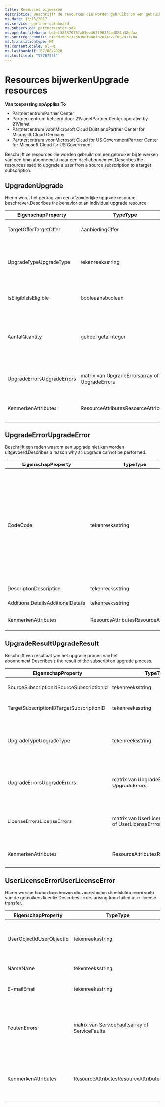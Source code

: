 ```yaml
---
title: Resources bijwerken
description: Beschrijft de resources die worden gebruikt om een gebruiker bij te werken van een bron abonnement naar een doel abonnement.
ms.date: 12/15/2017
ms.service: partner-dashboard
ms.subservice: partnercenter-sdk
ms.openlocfilehash: bdbef383370761a01eb462f90284ad826a38ddaa
ms.sourcegitcommit: cfedd76e573c5616cf006f826f4e27f08281f7b4
ms.translationtype: MT
ms.contentlocale: nl-NL
ms.lasthandoff: 07/08/2020
ms.locfileid: "97767258"
---
```

# <a name="upgrade-resources"></a><span data-ttu-id="b0e68-103">Resources bijwerken</span><span class="sxs-lookup"><span data-stu-id="b0e68-103">Upgrade resources</span></span>

<span data-ttu-id="b0e68-104">**Van toepassing op**</span><span class="sxs-lookup"><span data-stu-id="b0e68-104">**Applies To**</span></span>

- <span data-ttu-id="b0e68-105">Partnercentrum</span><span class="sxs-lookup"><span data-stu-id="b0e68-105">Partner Center</span></span>
- <span data-ttu-id="b0e68-106">Partner centrum beheerd door 21Vianet</span><span class="sxs-lookup"><span data-stu-id="b0e68-106">Partner Center operated by 21Vianet</span></span>
- <span data-ttu-id="b0e68-107">Partnercentrum voor Microsoft Cloud Duitsland</span><span class="sxs-lookup"><span data-stu-id="b0e68-107">Partner Center for Microsoft Cloud Germany</span></span>
- <span data-ttu-id="b0e68-108">Partnercentrum voor Microsoft Cloud for US Government</span><span class="sxs-lookup"><span data-stu-id="b0e68-108">Partner Center for Microsoft Cloud for US Government</span></span>

<span data-ttu-id="b0e68-109">Beschrijft de resources die worden gebruikt om een gebruiker bij te werken van een bron abonnement naar een doel abonnement.</span><span class="sxs-lookup"><span data-stu-id="b0e68-109">Describes the resources used to upgrade a user from a source subscription to a target subscription.</span></span>

## <a name="upgrade"></a><span data-ttu-id="b0e68-110">Upgraden</span><span class="sxs-lookup"><span data-stu-id="b0e68-110">Upgrade</span></span>

<span data-ttu-id="b0e68-111">Hierin wordt het gedrag van een afzonderlijke upgrade resource beschreven.</span><span class="sxs-lookup"><span data-stu-id="b0e68-111">Describes the behavior of an individual upgrade resource.</span></span>

| <span data-ttu-id="b0e68-112">Eigenschap</span><span class="sxs-lookup"><span data-stu-id="b0e68-112">Property</span></span>      | <span data-ttu-id="b0e68-113">Type</span><span class="sxs-lookup"><span data-stu-id="b0e68-113">Type</span></span>                   | <span data-ttu-id="b0e68-114">Description</span><span class="sxs-lookup"><span data-stu-id="b0e68-114">Description</span></span>                                                                                  |
|---------------|------------------------|----------------------------------------------------------------------------------------------|
| <span data-ttu-id="b0e68-115">TargetOffer</span><span class="sxs-lookup"><span data-stu-id="b0e68-115">TargetOffer</span></span>   | <span data-ttu-id="b0e68-116">Aanbieding</span><span class="sxs-lookup"><span data-stu-id="b0e68-116">Offer</span></span>                  | <span data-ttu-id="b0e68-117">De aanbieding van het doel abonnement.</span><span class="sxs-lookup"><span data-stu-id="b0e68-117">The offer of the target subscription.</span></span>                                                        |
| <span data-ttu-id="b0e68-118">UpgradeType</span><span class="sxs-lookup"><span data-stu-id="b0e68-118">UpgradeType</span></span>   | <span data-ttu-id="b0e68-119">tekenreeks</span><span class="sxs-lookup"><span data-stu-id="b0e68-119">string</span></span>                 | <span data-ttu-id="b0e68-120">Het type upgrade: ' geen ', ' alleen bijwerken \_ ' of ' bijwerken \_ met \_ licentie \_ overdracht '.</span><span class="sxs-lookup"><span data-stu-id="b0e68-120">The type of upgrade: "none", "upgrade\_only", or "upgrade\_with\_license\_transfer".</span></span>         |
| <span data-ttu-id="b0e68-121">IsEligible</span><span class="sxs-lookup"><span data-stu-id="b0e68-121">IsEligible</span></span>    | <span data-ttu-id="b0e68-122">booleaans</span><span class="sxs-lookup"><span data-stu-id="b0e68-122">boolean</span></span>                | <span data-ttu-id="b0e68-123">Hiermee wordt aangegeven of de upgrade kan worden uitgevoerd.</span><span class="sxs-lookup"><span data-stu-id="b0e68-123">Identifies if the upgrade can be performed.</span></span>                                                  |
| <span data-ttu-id="b0e68-124">Aantal</span><span class="sxs-lookup"><span data-stu-id="b0e68-124">Quantity</span></span>      | <span data-ttu-id="b0e68-125">geheel getal</span><span class="sxs-lookup"><span data-stu-id="b0e68-125">integer</span></span>                | <span data-ttu-id="b0e68-126">De kwantificering van de nieuwe aanbieding die moet worden gekocht.</span><span class="sxs-lookup"><span data-stu-id="b0e68-126">The quantify of the new offer to be purchased.</span></span> <span data-ttu-id="b0e68-127">Wordt standaard ingesteld op de hoeveelheid van het bron abonnement.</span><span class="sxs-lookup"><span data-stu-id="b0e68-127">Defaults to the source subscription quantity.</span></span> |
| <span data-ttu-id="b0e68-128">UpgradeErrors</span><span class="sxs-lookup"><span data-stu-id="b0e68-128">UpgradeErrors</span></span> | <span data-ttu-id="b0e68-129">matrix van UpgradeErrors</span><span class="sxs-lookup"><span data-stu-id="b0e68-129">array of UpgradeErrors</span></span> | <span data-ttu-id="b0e68-130">Redenen waarom de upgrade niet kan worden uitgevoerd, indien van toepassing.</span><span class="sxs-lookup"><span data-stu-id="b0e68-130">Reasons the upgrade cannot be performed, if applicable.</span></span>                                      |
| <span data-ttu-id="b0e68-131">Kenmerken</span><span class="sxs-lookup"><span data-stu-id="b0e68-131">Attributes</span></span>    | <span data-ttu-id="b0e68-132">ResourceAttributes</span><span class="sxs-lookup"><span data-stu-id="b0e68-132">ResourceAttributes</span></span>     | <span data-ttu-id="b0e68-133">De meta gegevens kenmerken die overeenkomen met de upgrade.</span><span class="sxs-lookup"><span data-stu-id="b0e68-133">The metadata attributes corresponding to the upgrade.</span></span>                                        |

## <a name="upgradeerror"></a><span data-ttu-id="b0e68-134">UpgradeError</span><span class="sxs-lookup"><span data-stu-id="b0e68-134">UpgradeError</span></span>

<span data-ttu-id="b0e68-135">Beschrijft een reden waarom een upgrade niet kan worden uitgevoerd.</span><span class="sxs-lookup"><span data-stu-id="b0e68-135">Describes a reason why an upgrade cannot be performed.</span></span>

| <span data-ttu-id="b0e68-136">Eigenschap</span><span class="sxs-lookup"><span data-stu-id="b0e68-136">Property</span></span>          | <span data-ttu-id="b0e68-137">Type</span><span class="sxs-lookup"><span data-stu-id="b0e68-137">Type</span></span>               | <span data-ttu-id="b0e68-138">Description</span><span class="sxs-lookup"><span data-stu-id="b0e68-138">Description</span></span>                                                                                                                                                                                                                                                                                                                                                                                     |
|-------------------|--------------------|-------------------------------------------------------------------------------------------------------------------------------------------------------------------------------------------------------------------------------------------------------------------------------------------------------------------------------------------------------------------------------------------------|
| <span data-ttu-id="b0e68-139">Code</span><span class="sxs-lookup"><span data-stu-id="b0e68-139">Code</span></span>              | <span data-ttu-id="b0e68-140">tekenreeks</span><span class="sxs-lookup"><span data-stu-id="b0e68-140">string</span></span>             | <span data-ttu-id="b0e68-141">De fout code die is gekoppeld aan het probleem: andere ' ', ' gedelegeerde \_ beheerders \_ machtigingen \_ uitgeschakeld ', ' abonnements \_ status is \_ niet \_ actief ', ' conflicterende \_ service \_ typen ', ' gelijktijdigheids \_ conflicten ', ' gebruikers \_ context \_ vereist ', ' abonnement \_ toevoegen \_ \_ aanwezig ', ' het abonnement heeft geen \_ \_ \_ \_ \_ upgrade \_ paden ', ' abonnements \_ \_ aanbieding \_ niet \_ gevonden ' of ' abonnement \_ niet \_ ingericht '.</span><span class="sxs-lookup"><span data-stu-id="b0e68-141">The error code associated with the issue: "other", "delegated\_admin\_permissions\_disabled", "subscription\_status\_not\_active", "conflicting\_service\_types", "concurrency\_conflicts", "user\_context\_required", "subscription\_add\_ons\_present", "subscription\_does\_not\_have\_any\_upgrade\_paths", "subscription\_target\_offer\_not\_found", or "subscription\_not\_provisioned".</span></span> |
| <span data-ttu-id="b0e68-142">Description</span><span class="sxs-lookup"><span data-stu-id="b0e68-142">Description</span></span>       | <span data-ttu-id="b0e68-143">tekenreeks</span><span class="sxs-lookup"><span data-stu-id="b0e68-143">string</span></span>             | <span data-ttu-id="b0e68-144">Beschrijvende tekst voor het beschrijven van de fout.</span><span class="sxs-lookup"><span data-stu-id="b0e68-144">Friendly text describing the error.</span></span>                                                                                                                                                                                                                                                                                                                                                             |
| <span data-ttu-id="b0e68-145">AdditionalDetails</span><span class="sxs-lookup"><span data-stu-id="b0e68-145">AdditionalDetails</span></span> | <span data-ttu-id="b0e68-146">tekenreeks</span><span class="sxs-lookup"><span data-stu-id="b0e68-146">string</span></span>             | <span data-ttu-id="b0e68-147">Meer informatie over de fout.</span><span class="sxs-lookup"><span data-stu-id="b0e68-147">Additional details regarding the error.</span></span>                                                                                                                                                                                                                                                                                                                                                         |
| <span data-ttu-id="b0e68-148">Kenmerken</span><span class="sxs-lookup"><span data-stu-id="b0e68-148">Attributes</span></span>        | <span data-ttu-id="b0e68-149">ResourceAttributes</span><span class="sxs-lookup"><span data-stu-id="b0e68-149">ResourceAttributes</span></span> | <span data-ttu-id="b0e68-150">De meta gegevens kenmerken die overeenkomen met de fout.</span><span class="sxs-lookup"><span data-stu-id="b0e68-150">The metadata attributes corresponding to the error.</span></span>                                                                                                                                                                                                                                                                                                                                             |

## <a name="upgraderesult"></a><span data-ttu-id="b0e68-151">UpgradeResult</span><span class="sxs-lookup"><span data-stu-id="b0e68-151">UpgradeResult</span></span>

<span data-ttu-id="b0e68-152">Beschrijft een resultaat van het upgrade proces van het abonnement.</span><span class="sxs-lookup"><span data-stu-id="b0e68-152">Describes a the result of the subscription upgrade process.</span></span>

| <span data-ttu-id="b0e68-153">Eigenschap</span><span class="sxs-lookup"><span data-stu-id="b0e68-153">Property</span></span>             | <span data-ttu-id="b0e68-154">Type</span><span class="sxs-lookup"><span data-stu-id="b0e68-154">Type</span></span>                        | <span data-ttu-id="b0e68-155">Description</span><span class="sxs-lookup"><span data-stu-id="b0e68-155">Description</span></span>                                                                          |
|----------------------|-----------------------------|--------------------------------------------------------------------------------------|
| <span data-ttu-id="b0e68-156">SourceSubscriptionId</span><span class="sxs-lookup"><span data-stu-id="b0e68-156">SourceSubscriptionId</span></span> | <span data-ttu-id="b0e68-157">tekenreeks</span><span class="sxs-lookup"><span data-stu-id="b0e68-157">string</span></span>                      | <span data-ttu-id="b0e68-158">De id van het bron abonnement.</span><span class="sxs-lookup"><span data-stu-id="b0e68-158">The identifier of the source subscription.</span></span>                                           |
| <span data-ttu-id="b0e68-159">TargetSubscriptionID</span><span class="sxs-lookup"><span data-stu-id="b0e68-159">TargetSubscriptionID</span></span> | <span data-ttu-id="b0e68-160">tekenreeks</span><span class="sxs-lookup"><span data-stu-id="b0e68-160">string</span></span>                      | <span data-ttu-id="b0e68-161">De id van het doel abonnement.</span><span class="sxs-lookup"><span data-stu-id="b0e68-161">The identifier of the target subscription.</span></span>                                           |
| <span data-ttu-id="b0e68-162">UpgradeType</span><span class="sxs-lookup"><span data-stu-id="b0e68-162">UpgradeType</span></span>          | <span data-ttu-id="b0e68-163">tekenreeks</span><span class="sxs-lookup"><span data-stu-id="b0e68-163">string</span></span>                      | <span data-ttu-id="b0e68-164">Het type upgrade: ' geen ', ' alleen bijwerken \_ ' of ' bijwerken \_ met \_ licentie \_ overdracht '.</span><span class="sxs-lookup"><span data-stu-id="b0e68-164">The type of upgrade: "none", "upgrade\_only", or "upgrade\_with\_license\_transfer".</span></span> |
| <span data-ttu-id="b0e68-165">UpgradeErrors</span><span class="sxs-lookup"><span data-stu-id="b0e68-165">UpgradeErrors</span></span>        | <span data-ttu-id="b0e68-166">matrix van UpgradeErrors</span><span class="sxs-lookup"><span data-stu-id="b0e68-166">array of UpgradeErrors</span></span>      | <span data-ttu-id="b0e68-167">Er zijn fouten opgetreden tijdens de poging om de upgrade uit te voeren, indien van toepassing.</span><span class="sxs-lookup"><span data-stu-id="b0e68-167">Errors encountered while attemption to perform the upgrade, if applicable.</span></span>           |
| <span data-ttu-id="b0e68-168">LicenseErrors</span><span class="sxs-lookup"><span data-stu-id="b0e68-168">LicenseErrors</span></span>        | <span data-ttu-id="b0e68-169">matrix van UserLicenseErrrors</span><span class="sxs-lookup"><span data-stu-id="b0e68-169">array of UserLicenseErrrors</span></span> | <span data-ttu-id="b0e68-170">Er zijn fouten opgetreden bij een poging om gebruikers licenties te migreren, indien van toepassing.</span><span class="sxs-lookup"><span data-stu-id="b0e68-170">Errors encountered while attempted to migrate user licenses, if applicable.</span></span>          |
| <span data-ttu-id="b0e68-171">Kenmerken</span><span class="sxs-lookup"><span data-stu-id="b0e68-171">Attributes</span></span>           | <span data-ttu-id="b0e68-172">ResourceAttributes</span><span class="sxs-lookup"><span data-stu-id="b0e68-172">ResourceAttributes</span></span>          | <span data-ttu-id="b0e68-173">De meta gegevens kenmerken die overeenkomen met de licentie.</span><span class="sxs-lookup"><span data-stu-id="b0e68-173">The metadata attributes corresponding to the license.</span></span>                                |

## <a name="userlicenseerror"></a><span data-ttu-id="b0e68-174">UserLicenseError</span><span class="sxs-lookup"><span data-stu-id="b0e68-174">UserLicenseError</span></span>

<span data-ttu-id="b0e68-175">Hierin worden fouten beschreven die voortvloeien uit mislukte overdracht van de gebruikers licentie.</span><span class="sxs-lookup"><span data-stu-id="b0e68-175">Describes errors arising from failed user license transfer.</span></span>

| <span data-ttu-id="b0e68-176">Eigenschap</span><span class="sxs-lookup"><span data-stu-id="b0e68-176">Property</span></span>     | <span data-ttu-id="b0e68-177">Type</span><span class="sxs-lookup"><span data-stu-id="b0e68-177">Type</span></span>                   | <span data-ttu-id="b0e68-178">Description</span><span class="sxs-lookup"><span data-stu-id="b0e68-178">Description</span></span>                                                               |
|--------------|------------------------|---------------------------------------------------------------------------|
| <span data-ttu-id="b0e68-179">UserObjectId</span><span class="sxs-lookup"><span data-stu-id="b0e68-179">UserObjectId</span></span> | <span data-ttu-id="b0e68-180">tekenreeks</span><span class="sxs-lookup"><span data-stu-id="b0e68-180">string</span></span>                 | <span data-ttu-id="b0e68-181">De unieke geïdentificeerde van het gebruikers object.</span><span class="sxs-lookup"><span data-stu-id="b0e68-181">The unique identified of the user object.</span></span>                                 |
| <span data-ttu-id="b0e68-182">Name</span><span class="sxs-lookup"><span data-stu-id="b0e68-182">Name</span></span>         | <span data-ttu-id="b0e68-183">tekenreeks</span><span class="sxs-lookup"><span data-stu-id="b0e68-183">string</span></span>                 | <span data-ttu-id="b0e68-184">De naam van de gebruiker.</span><span class="sxs-lookup"><span data-stu-id="b0e68-184">The name of the user.</span></span>                                                     |
| <span data-ttu-id="b0e68-185">E-mail</span><span class="sxs-lookup"><span data-stu-id="b0e68-185">Email</span></span>        | <span data-ttu-id="b0e68-186">tekenreeks</span><span class="sxs-lookup"><span data-stu-id="b0e68-186">string</span></span>                 | <span data-ttu-id="b0e68-187">Het e-mailadres van de gebruiker.</span><span class="sxs-lookup"><span data-stu-id="b0e68-187">The email of the user.</span></span>                                                    |
| <span data-ttu-id="b0e68-188">Fouten</span><span class="sxs-lookup"><span data-stu-id="b0e68-188">Errors</span></span>       | <span data-ttu-id="b0e68-189">matrix van ServiceFaults</span><span class="sxs-lookup"><span data-stu-id="b0e68-189">array of ServiceFaults</span></span> | <span data-ttu-id="b0e68-190">Een lijst met uitzonde ringen die zijn opgetreden bij het uitvoeren van de overdracht van de gebruikers licentie.</span><span class="sxs-lookup"><span data-stu-id="b0e68-190">A list of exceptions thrown when trying to perform user license transfer.</span></span> |
| <span data-ttu-id="b0e68-191">Kenmerken</span><span class="sxs-lookup"><span data-stu-id="b0e68-191">Attributes</span></span>   | <span data-ttu-id="b0e68-192">ResourceAttributes</span><span class="sxs-lookup"><span data-stu-id="b0e68-192">ResourceAttributes</span></span>     | <span data-ttu-id="b0e68-193">De meta gegevens kenmerken die overeenkomen met de licentie.</span><span class="sxs-lookup"><span data-stu-id="b0e68-193">The metadata attributes corresponding to the license.</span></span>                     |

